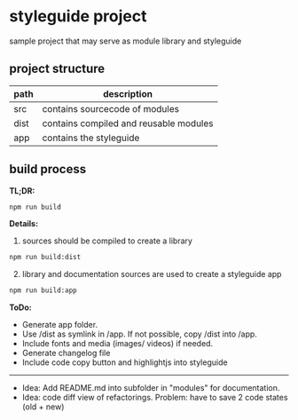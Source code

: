 # styleguide project

sample project that may serve as module library and styleguide

## project structure

| path | description                              |
| ---- | ---------------------------------------- |
| src  | contains sourcecode of modules           |
| dist | contains compiled and reusable modules   |
| app  | contains the styleguide                  |

## build process

**TL;DR:**
```bash
npm run build
```

**Details:**

1. sources should be compiled to create a library
```bash
npm run build:dist
```

2. library and documentation sources are used to create a styleguide app
```bash
npm run build:app
```

**ToDo:**
* Generate app folder.
* Use /dist as symlink in /app. If not possible, copy /dist into /app.
* Include fonts and media (images/ videos) if needed.
* Generate changelog file
* Include code copy button and highlightjs into styleguide
---
* Idea: Add README.md into subfolder in "modules" for documentation.
* Idea: code diff view of refactorings. Problem: have to save 2 code states (old + new)
